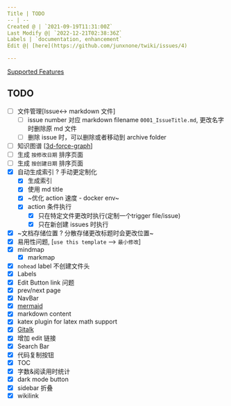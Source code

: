 ```yaml
---
Title | TODO
-- | --
Created @ | `2021-09-19T11:31:00Z`
Last Modify @| `2022-12-21T02:38:36Z`
Labels | `documentation, enhancement`
Edit @| [here](https://github.com/junxnone/twiki/issues/4)

---
```

[Supported Features](/Supported_Features)

## TODO

- [ ] 文件管理[Issue<-> markdown 文件] 
  - [ ] issue number 对应 markdown filename `0001_IssueTitle.md`, 更改名字时删除原 md 文件
  - [ ] 删除 issue 时，可以删除或者移动到 archive folder
- [ ]  知识图谱 [[3d-force-graph](https://github.com/vasturiano/3d-force-graph)]
- [ ] 生成 `按修改日期` 排序页面
- [ ] 生成 `按创建日期` 排序页面
- [x] 自动生成索引 ? 手动更定制化
  - [x] 生成索引
  - [x] 使用 md title
  - [x] ~优化 action 速度 - docker env~
  - [x] action 条件执行
    - [x] 只在特定文件更改时执行(定制一个trigger file/issue) 
    - [x] 只在新创建 issues 时执行 
- [x] ~文档存储位置 ? 分散存储更改标题时会更改位置~
- [x] 易用性问题, [`use this template` --> `最小修改`]
- [x] mindmap
  - [x] markmap
- [x] `nohead` label 不创建文件头
- [x] Labels
- [x] Edit Button link 问题
- [x] prev/next page
- [x] NavBar
- [x] [mermaid](https://github.com/Leward/mermaid-docsify)
- [x] markdown content
- [x] katex plugin for latex math support
- [x] [Gitalk](https://github.com/gitalk/gitalk/blob/master/readme-cn.md)
- [x] 增加 edit 链接
- [x] Search Bar
- [x] 代码复制按钮
- [x] TOC
- [x] 字数&阅读用时统计
- [x] dark mode button
- [x] sidebar 折叠
- [x] wikilink
